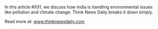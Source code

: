 In this article #931, we discuss how India is handling environmental issues like pollution and climate change. Think News Daily breaks it down simply.

Read more at: www.thinknewsdaily.com